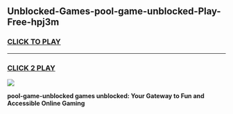 
## Unblocked-Games-pool-game-unblocked-Play-Free-hpj3m
<h3>
<a href="https://premium76.site?title=pool-game-unblocked&ref=19M">CLICK TO PLAY</a></h3>
<hr>

<h3>
<a href="https://premium76.site?title=pool-game-unblocked&ref=19M">CLICK 2 PLAY</a>
  
</h3>

<a href="https://premium76.site?title=pool-game-unblocked&ref=19M"><img src="https://clearcache.store/games.png"></a>


**pool-game-unblocked games unblocked: Your Gateway to Fun and Accessible Online Gaming**
